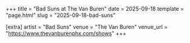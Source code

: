 +++
title = "Bad Suns at The Van Buren"
date = 2025-09-18
template = "page.html"
slug = "2025-09-18-bad-suns"

[extra]
artist = "Bad Suns"
venue = "The Van Buren"
venue_url = "https://www.thevanburenphx.com/shows"
+++
